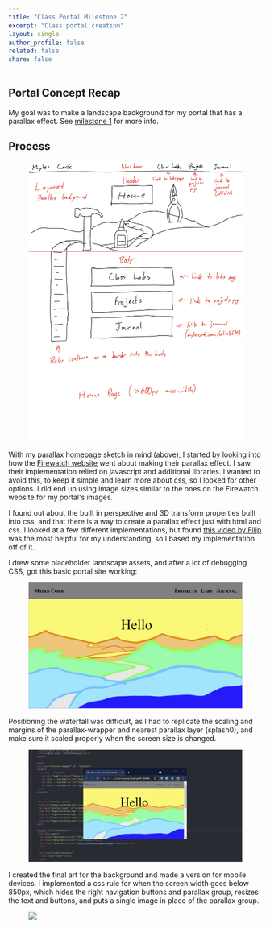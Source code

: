 ```yaml
---
title: "Class Portal Milestone 2"
excerpt: "Class portal creation"
layout: single
author_profile: false
related: false
share: false
---
```


## Portal Concept Recap
My goal was to make a landscape background for my portal that has a parallax effect. See [milestone 1](/atls5630/2021-09-01-class-portal-1/) for more info.

## Process
<figure class="align-center">
	<a href="/assets/images/atls5630/portalsketch(1).jpg"><img src="/assets/images/atls5630/portalsketch(1).jpg"></a>
</figure>

With my parallax homepage sketch in mind (above), I started by looking into how the [Firewatch website](http://www.firewatchgame.com/) went about making their parallax effect. I saw their implementation relied on javascript and additional libraries. I wanted to avoid this, to keep it simple and learn more about css, so I looked for other options. I did end up using image sizes similar to the ones on the Firewatch website for my portal's images.

I found out about the built in perspective and 3D transform properties built into css, and that there is a way to create a parallax effect just with html and css. I looked at a few different implementations, but found [this video by Filip](https://www.youtube.com/watch?v=rLrLJQBG_qo) was the most helpful for my understanding, so I based my implementation off of it.

I drew some placeholder landscape assets, and after a lot of debugging CSS, got this basic portal site working:

<figure class="align-center">
	<a href="/assets/images/atls5630/ATLSportal1.gif"><img src="/assets/images/atls5630/ATLSportal1.gif"></a>
</figure>

Positioning the waterfall was difficult, as I had to replicate the scaling and margins of the parallax-wrapper and nearest parallax layer (splash0), and make sure it scaled properly when the screen size is changed.

<figure class="align-center">
	<a href="/assets/images/atls5630/ATLSportal2.gif"><img src="/assets/images/atls5630/ATLSportal2.gif"></a>
</figure>

I created the final art for the background and made a version for mobile devices. I implemented a css rule for when the screen width goes below 850px, which hides the right navigation buttons and parallax group, resizes the text and buttons, and puts a single image in place of the parallax group.

<figure class="align-center">
	<a href="/assets/images/atls5630/ATLSportal3.gif"><img src="/assets/images/atls5630/ATLSportal3.gif"></a>
</figure>
